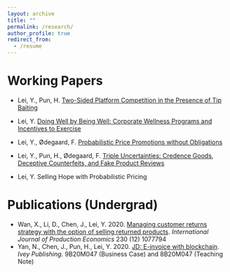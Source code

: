 ```yaml
---
layout: archive
title: ""
permalink: /research/
author_profile: true
redirect_from:
  - /resume
---
```



Working Papers 
======
* Lei, Y., Pun, H. [Two-Sided Platform Competition in the Presence of Tip Baiting](https://drive.google.com/file/d/1ZmX9Q66YKCj2MBsvnAKfN4YGWiTCkwW8/view?usp=sharing)
  
* Lei, Y. [Doing Well by Being Well: Corporate Wellness Programs and Incentives to Exercise](https://drive.google.com/file/d/1mIPObDti98zI20nlsvEkxD_eUeNMAHg2/view?usp=sharing)

* Lei, Y., Ødegaard, F. [Probabilistic Price Promotions without Obligations](https://drive.google.com/file/d/1dvGQ0saUXu3etoZIE0KbY6QHL2df0TZt/view?usp=sharing) 
 
* Lei, Y., Pun, H., Ødegaard, F. [Triple Uncertainties: Credence Goods, Deceptive Counterfeits, and Fake Product Reviews](https://papers.ssrn.com/sol3/papers.cfm?abstract_id=3915087) 

* Lei, Y. Selling Hope with Probabilistic Pricing 



Publications (Undergrad)
======
* Wan, X., Li, D., Chen, J., Lei, Y. 2020. [Managing customer returns strategy with the option of selling returned products](https://www.sciencedirect.com/science/article/pii/S0925527320301717). *International Journal of Production Economics* 230 (12) 1077794
* Yan, N., Chen, J., Pun, H., Lei, Y. 2020. [JD: E-invoice with blockchain](https://www.iveypublishing.ca/s/product/jd-einvoice-with-blockchain/01t5c00000CwqpbAAB). *Ivey Publishing*. 9B20M047 (Business Case) and 8B20M047 (Teaching Note)

  

